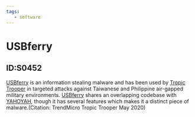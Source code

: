 ```yaml
---
tags:
   - software
---
```

# USBferry
## ID:S0452
[USBferry](/mitre/software/S0452) is an information stealing malware and has been used by [Tropic Trooper](/mitre/groups/G0081) in targeted attacks against Taiwanese and Philippine air-gapped military environments. [USBferry](/mitre/software/S0452) shares an overlapping codebase with [YAHOYAH](/mitre/software/S0388), though it has several features which makes it a distinct piece of malware.(Citation: TrendMicro Tropic Trooper May 2020)
